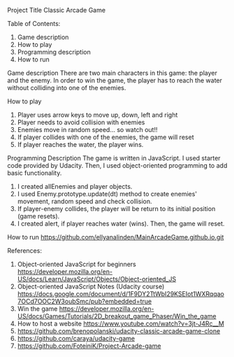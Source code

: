 Project Title Classic Arcade Game

Table of Contents:
1. Game description
2. How to play
3. Programming description
4. How to run

Game description
There are two main characters in this game: the player and the enemy. In order to win the game, the player has to reach the water without colliding into one of the enemies.

How to play
1. Player uses arrow keys to move up, down, left and right
2. Player needs to avoid collision with enemies  
3. Enemies move in random speed... so watch out!!
4. If player collides with one of the enemies, the game will reset
5. If player reaches the water, the player wins.

Programming Description
The game is written in JavaScript. I used starter code provided by Udacity. Then, I used object-oriented programming to add basic functionality.
1. I created allEnemies and player objects.
2. I used Enemy.prototype.update(dt) method to create enemies' movement, random speed and check collision.
3. If player-enemy collides, the player will be return to its initial position (game resets).
4. I created alert, if player reaches water (wins). Then, the game will reset.

How to run
https://github.com/ellyanalinden/MainArcadeGame.github.io.git

References:
1. Object-oriented JavaScript for beginners https://developer.mozilla.org/en-US/docs/Learn/JavaScript/Objects/Object-oriented_JS
2. Object-oriented JavaScript Notes (Udacity course) https://docs.google.com/document/d/1F9DY2TtWbI29KSEIot1WXRqqao7OCd7OOC2W3oubSmc/pub?embedded=true
3. Win the game https://developer.mozilla.org/en-US/docs/Games/Tutorials/2D_breakout_game_Phaser/Win_the_game
4. How to host a website https://www.youtube.com/watch?v=3jt-J4Rc__M
5. https://github.com/brenopolanski/udacity-classic-arcade-game-clone
6. https://github.com/caraya/udacity-game
7. https://github.com/FoteiniK/Project-Arcade-game
